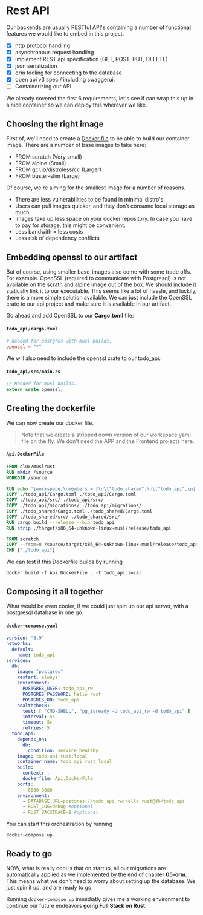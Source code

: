 # Rest API

Our backends are usually RESTful API's containing a number of functional features we would like to embed in this project.

* [x] http protocol handling
* [x] asynchronous request handling
* [x] implement REST api specification (GET, POST, PUT, DELETE)
* [x] json serialization
* [x] orm tooling for connecting to the database
* [x] open api v3 spec / including swaggerui.
* [ ] Containerizing our API

We already covered the first 6 requirements, let's see if can wrap this up in a nice container so we can deploy this wherever we like.

## Choosing the right image
First of, we'll need to create a [Docker file](todo_api/Dockerfile) to be able to build our container image.
There are a number of base images to take here:
- FROM scratch (Very small)
- FROM alpine (Small)
- FROM gcr.io/distroless/cc (Larger)
- FROM buster-slim (Large)

Of course, we're aiming for the smallest image for a number of reasons. 
- There are less vulnerabilities to be found in minimal distro's. 
- Users can pull images quicker, and they don't consume local storage as much.
- Images take up less space on your docker repository. In case you have to pay for storage, this might be convenient.
- Less bandwith = less costs
- Less risk of dependency conflicts

## Embedding openssl to our artifact
But of course, using smaller base-images also come with some trade offs. For example. OpenSSL (required to communicate with Postgresql) is not available on the scrath and alpine image out of the box. We should include it statically link it to our executable. This seems like a lot of hassle, and luckily, there is a more simple solution available. We can just include the OpenSSL crate to our api project and make sure it is available in our artifact.

Go ahead and add OpenSSL to our **Cargo.toml** file:

#### **`todo_api/cargo.toml`**
```toml
# needed for postgres with musl builds.
openssl = "*"
```

We will also need to include the openssl crate to our todo_api.

#### **`todo_api/src/main.rs`**
```rust
// Needed for musl builds.
extern crate openssl;
```

## Creating the dockerfile
We can now create our docker file.
> Note that we create a stripped down version of our workspace yaml file on the fly. We don't need the APP and the Frontend projects here.

#### **`Api.DockerFile`**
```Dockerfile
FROM clux/muslrust
RUN mkdir /source
WORKDIR /source

RUN echo '[workspace]\nmembers = [\n\t"todo_shared",\n\t"todo_api",\n]' > ./Cargo.toml
COPY ./todo_api/Cargo.toml ./todo_api/Cargo.toml
COPY ./todo_api/src/ ./todo_api/src/
COPY ./todo_api/migrations/ ./todo_api/migrations/
COPY ./todo_shared/Cargo.toml ./todo_shared/Cargo.toml
COPY ./todo_shared/src/ ./todo_shared/src/
RUN cargo build --release --bin todo_api
RUN strip ./target/x86_64-unknown-linux-musl/release/todo_api

FROM scratch
COPY --from=0 /source/target/x86_64-unknown-linux-musl/release/todo_api /
CMD ["./todo_api"]
```
We can test if this Dockerfile builds by running
```shell
docker build -f Api.DockerFile . -t todo_api:local
```

## Composing it all together
What would be even cooler, if we could just spin up our api server, with a postgresql database in one go.
#### **`docker-compose.yaml`**
```yaml
version: "3.9"
networks:
  default:
    name: todo_api
services:
  db:
    image: "postgres"
    restart: always
    environment:
      POSTGRES_USER: todo_api_rw
      POSTGRES_PASSWORD: hello_rust
      POSTGRES_DB: todo_api
    healthcheck:
      test: [ "CMD-SHELL", "pg_isready -U todo_api_rw -d todo_api" ]
      interval: 5s
      timeout: 5s
      retries: 5
  todo_api:
    depends_on:
      db:
        condition: service_healthy
    image: todo-api-rust:local
    container_name: todo_api_rust_local 
    build:
      context: .
      dockerfile: Api.DockerFile
    ports:
      - 8080:8080
    environment:
      - DATABASE_URL=postgres://todo_api_rw:hello_rust@db/todo_api
      - RUST_LOG=debug #optional
      - RUST_BACKTRACE=1 #optional
```
You can start this orchestration by running
```shell
docker-compose up
```

## Ready to go
NOW, what is really cool is that on startup, all our migrations are automatically applied as we implemented by the end of chapter **05-orm**. This means what we don't need to worry about setting up the database. We just spin it up, and are ready to go. 

Running `docker-compose up` immidiatly gives me a working environment to continue our future endeavors **going Full Stack on Rust**.
